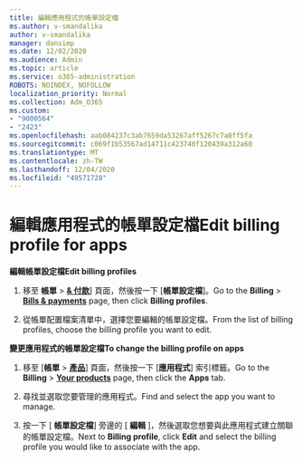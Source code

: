 ```yaml
---
title: 編輯應用程式的帳單設定檔
ms.author: v-smandalika
author: v-smandalika
manager: dansimp
ms.date: 12/02/2020
ms.audience: Admin
ms.topic: article
ms.service: o365-administration
ROBOTS: NOINDEX, NOFOLLOW
localization_priority: Normal
ms.collection: Adm_O365
ms.custom:
- "9000564"
- "2423"
ms.openlocfilehash: aab084237c3ab7659da53267aff5267c7a0ff5fa
ms.sourcegitcommit: c069f1b53567ad14711c423740f120439a312a60
ms.translationtype: MT
ms.contentlocale: zh-TW
ms.lasthandoff: 12/04/2020
ms.locfileid: "49571728"
---
```

# <a name="edit-billing-profile-for-apps"></a><span data-ttu-id="9a122-102">編輯應用程式的帳單設定檔</span><span class="sxs-lookup"><span data-stu-id="9a122-102">Edit billing profile for apps</span></span>

<span data-ttu-id="9a122-103">**編輯帳單設定檔**</span><span class="sxs-lookup"><span data-stu-id="9a122-103">**Edit billing profiles**</span></span>

1. <span data-ttu-id="9a122-104">移至 **帳單**  >  **[& 付款](https://go.microsoft.com/fwlink/p/?linkid=848039)**] 頁面，然後按一下 [**帳單設定檔**]。</span><span class="sxs-lookup"><span data-stu-id="9a122-104">Go to the **Billing** > **[Bills & payments](https://go.microsoft.com/fwlink/p/?linkid=848039)** page, then click **Billing profiles**.</span></span>

2. <span data-ttu-id="9a122-105">從帳單配置檔案清單中，選擇您要編輯的帳單設定檔。</span><span class="sxs-lookup"><span data-stu-id="9a122-105">From the list of billing profiles, choose the billing profile you want to edit.</span></span>

<span data-ttu-id="9a122-106">**變更應用程式的帳單設定檔**</span><span class="sxs-lookup"><span data-stu-id="9a122-106">**To change the billing profile on apps**</span></span>

1. <span data-ttu-id="9a122-107">移至 [**帳單**  >  **[產品](https://go.microsoft.com/fwlink/p/?linkid=842054)**] 頁面，然後按一下 [**應用程式**] 索引標籤。</span><span class="sxs-lookup"><span data-stu-id="9a122-107">Go to the **Billing** > **[Your products](https://go.microsoft.com/fwlink/p/?linkid=842054)** page, then click the **Apps** tab.</span></span>

2. <span data-ttu-id="9a122-108">尋找並選取您要管理的應用程式。</span><span class="sxs-lookup"><span data-stu-id="9a122-108">Find and select the app you want to manage.</span></span>  

3. <span data-ttu-id="9a122-109">按一下 [ **帳單設定檔**] 旁邊的 [ **編輯** ]，然後選取您想要與此應用程式建立關聯的帳單設定檔。</span><span class="sxs-lookup"><span data-stu-id="9a122-109">Next to **Billing profile**, click **Edit** and select the billing profile you would like to associate with the app.</span></span>